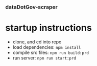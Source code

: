 ### dataDotGov-scraper

# startup instructions

- clone, and cd into repo
- load dependencies: `npm install`
- compile src files: `npm run build:prd`
- run server: `npm run start:prd`